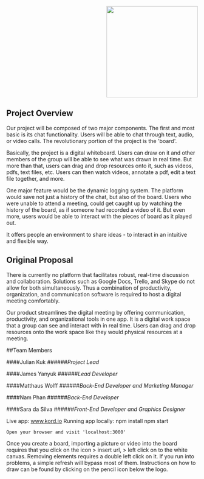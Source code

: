 <p align="right"><img src="https://github.com/jyanyuk/Kord/blob/master/docs/images/kordio.png" width="240px"></p>  

<h2 id="a1">Project Overview</h2>  

Our project will be composed of two major components. The first and most basic is its chat functionality.
Users will be able to chat through text, audio, or video calls. The revolutionary portion of the project is the 'board'.

Basically, the project is a digital whiteboard. Users can draw on it and other members of the group
will be able to see what was drawn in real time. But more than that, users can drag and drop resources onto it,
such as videos, pdfs, text files, etc. Users can then watch videos, annotate a pdf, edit a text file together, and more.

One major feature would be the dynamic logging system. The platform would save not just a history of the chat, but also
of the board. Users who were unable to attend a meeting, could get caught up by watching the history of the board,
as if someone had recorded a video of it. But even more, users would be able to interact with the pieces of board as it played out.

It offers people an environment to share ideas - to interact in an intuitive and flexible way.

<h2 id="a2">Original Proposal</h2>  

There is currently no platform that facilitates robust, real-time discussion and collaboration.
Solutions such as Google Docs, Trello, and Skype do not allow for both simultaneously.
Thus a combination of productivity, organization, and communication software is required to host a digital meeting comfortably.

Our product streamlines the digital meeting by offering communication, productivity, and organizational tools in one app.
It is a digital work space that a group can see and interact with in real time.
Users can drag and drop resources onto the work space like they would physical resources at a meeting.

##Team Members

####Julian Kuk
######*Project Lead*

####James Yanyuk
######*Lead Developer*

####Matthaus Wolff
######*Back-End Developer and Marketing Manager*

####Nam Phan
######*Back-End Developer*

####Sara da Silva
######*Front-End Developer and Graphics Designer*

Live app: www.kord.io
Running app locally: 
	npm install
	npm start

	Open your browser and visit 'localhost:3000'

Once you create a board, importing a picture or video into the board requires that you click on the icon > insert url, > left click on to the white canvas. Removing elements requires a double left click on it. If you run into problems, a simple refresh will bypass most of them.
Instructions on how to draw can be found by clicking on the pencil icon below the logo.
